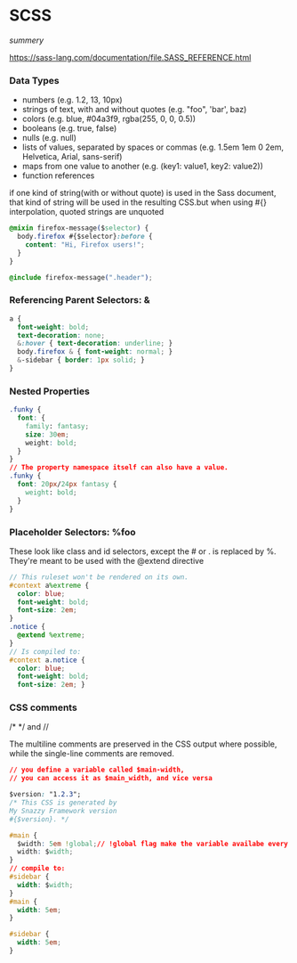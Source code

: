 # SCSS
*summery*

<i-toc> </i-toc>   

https://sass-lang.com/documentation/file.SASS_REFERENCE.html

### Data Types

* numbers (e.g. 1.2, 13, 10px)
* strings of text, with and without quotes (e.g. "foo", 'bar', baz)
* colors (e.g. blue, #04a3f9, rgba(255, 0, 0, 0.5))
* booleans (e.g. true, false)
* nulls (e.g. null)
* lists of values, separated by spaces or commas (e.g. 1.5em 1em 0 2em, Helvetica, Arial, sans-serif)
* maps from one value to another (e.g. (key1: value1, key2: value2))
* function references

if one kind of string(with or without quote) is used in the Sass document, that kind of string will be used in the resulting CSS.but when using #{} interpolation, quoted strings are unquoted
```css
@mixin firefox-message($selector) {
  body.firefox #{$selector}:before {
    content: "Hi, Firefox users!";
  }
}

@include firefox-message(".header");
```

### Referencing Parent Selectors: &
```css
a {
  font-weight: bold;
  text-decoration: none;
  &:hover { text-decoration: underline; }
  body.firefox & { font-weight: normal; }
  &-sidebar { border: 1px solid; }
}

```
### Nested Properties
```css
.funky {
  font: {
    family: fantasy;
    size: 30em;
    weight: bold;
  }
}
// The property namespace itself can also have a value.
.funky {
  font: 20px/24px fantasy {
    weight: bold;
  }
}
```

### Placeholder Selectors: %foo
These look like class and id selectors, except the # or . is replaced by %. They're meant to be used with the @extend directive
```scss
// This ruleset won't be rendered on its own.
#context a%extreme {
  color: blue;
  font-weight: bold;
  font-size: 2em;
}
.notice {
  @extend %extreme;
}
// Is compiled to:
#context a.notice {
  color: blue;
  font-weight: bold;
  font-size: 2em; }

```

### CSS comments 
 /* */ and //
 
The multiline comments are preserved in the CSS output where possible, while the single-line comments are removed. 

```css
// you define a variable called $main-width,
// you can access it as $main_width, and vice versa

$version: "1.2.3";
/* This CSS is generated by 
My Snazzy Framework version
#{$version}. */
```

```css
#main {
  $width: 5em !global;// !global flag make the variable availabe every where
  width: $width;
}
// compile to:
#sidebar {
  width: $width;
}
#main {
  width: 5em;
}

#sidebar {
  width: 5em;
}
```